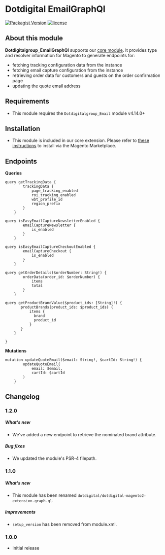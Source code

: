# Dotdigital EmailGraphQl
[![Packagist Version](https://img.shields.io/packagist/v/dotdigital/dotdigital-magento2-extension-graph-ql?color=green&label=stable)](https://github.com/dotmailer/dotmailer-magento2-extension-graph-ql/releases)
[![license](https://img.shields.io/github/license/mashape/apistatus.svg)](LICENSE.md)

## About this module
**Dotdigitalgroup_EmailGraphQl** supports our [core module](https://github.com/dotmailer/dotmailer-magento2-extension).
It provides type and resolver information for Magento to generate endpoints for:
- fetching tracking configuration data from the instance
- fetching email capture configuration from the instance
- retrieving order data for customers and guests on the order confirmation page 
- updating the quote email address

## Requirements
- This module requires the `Dotdigitalgroup_Email` module v4.14.0+

## Installation
- This module is included in our core extension. Please refer to [these instructions](https://github.com/dotmailer/dotmailer-magento2-extension#installation) to install via the Magento Marketplace.

## Endpoints

**Queries**
```
query getTrackingData {
        trackingData {
            page_tracking_enabled
            roi_tracking_enabled
            wbt_profile_id
            region_prefix
        }
    }

query isEasyEmailCaptureNewsletterEnabled {
        emailCaptureNewsletter {
            is_enabled
        }
    }

query isEasyEmailCaptureCheckoutEnabled {
        emailCaptureCheckout {
            is_enabled
        }
    }

query getOrderDetails($orderNumber: String!) {
        orderData(order_id: $orderNumber) {
            items
            total
        }
    }
    
query getProductBrandValue($product_ids: [String]!) {
       productBrands(product_ids: $product_ids) {
           items {
             brand
             product_id
           }
       }
    }

}
```

**Mutations**
```
mutation updateQuoteEmail($email: String!, $cartId: String!) {
        updateQuoteEmail(
            email: $email,
            cartId: $cartId
        )
    }
```

## Changelog

### 1.2.0

##### What's new
- We've added a new endpoint to retrieve the nominated brand attribute.

##### Bug fixes
- We updated the module's PSR-4 filepath.

### 1.1.0

##### What's new
- This module has been renamed `dotdigital/dotdigital-magento2-extension-graph-ql`.

##### Improvements
- `setup_version` has been removed from module.xml.

### 1.0.0
- Initial release
